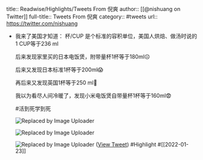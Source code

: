 title:: Readwise/Highlights/Tweets From 倪爽
author:: [[@nishuang on Twitter]]
full-title:: Tweets From 倪爽
category:: #tweets
url:: https://twitter.com/nishuang

- 我来了美国才知道： 杯/CUP 是个标准的容积单位，美国人烘焙、做汤时说的1 CUP等于236 ml
  
  后来发现家里买的日本电饭煲，附带量杯1杯等于180ml☹️
  
  后来又发现日本标准1杯等于200ml😱
  
  再后来又发现英国1杯等于250 ml🥲
  
  我以为看尽人间冷暖了，发现小米电饭煲自带量杯1杯等于160ml😨
  
  #活到死学到死 
  
  ![Replaced by Image Uploader](https://vip2.loli.io/2022/08/09/Sx7pvnZoQDVrMO2.jpg) 
  
  ![Replaced by Image Uploader](https://vip2.loli.io/2022/08/09/PUfHpsSZoinWa3h.jpg) 
  
  ![Replaced by Image Uploader](https://vip2.loli.io/2022/08/09/5cLPzkAIaMDhO6f.jpg) ([View Tweet](https://twitter.com/nishuang/status/1484891015853101066)) #Highlight #[[2022-01-23]]